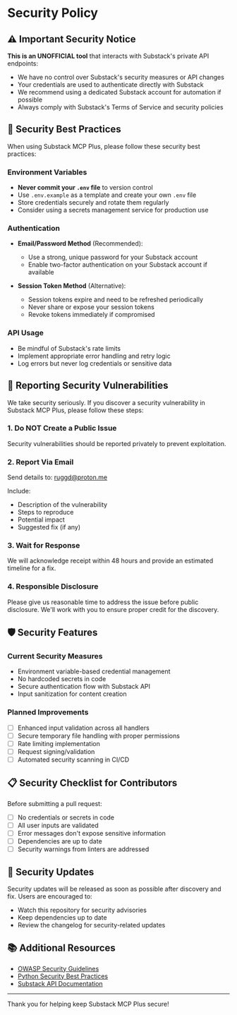 # Security Policy

## ⚠️ Important Security Notice

**This is an UNOFFICIAL tool** that interacts with Substack's private API endpoints:
- We have no control over Substack's security measures or API changes
- Your credentials are used to authenticate directly with Substack
- We recommend using a dedicated Substack account for automation if possible
- Always comply with Substack's Terms of Service and security policies

## 🔐 Security Best Practices

When using Substack MCP Plus, please follow these security best practices:

### Environment Variables
- **Never commit your `.env` file** to version control
- Use `.env.example` as a template and create your own `.env` file
- Store credentials securely and rotate them regularly
- Consider using a secrets management service for production use

### Authentication
- **Email/Password Method** (Recommended):
  - Use a strong, unique password for your Substack account
  - Enable two-factor authentication on your Substack account if available
  
- **Session Token Method** (Alternative):
  - Session tokens expire and need to be refreshed periodically
  - Never share or expose your session tokens
  - Revoke tokens immediately if compromised

### API Usage
- Be mindful of Substack's rate limits
- Implement appropriate error handling and retry logic
- Log errors but never log credentials or sensitive data

## 🚨 Reporting Security Vulnerabilities

We take security seriously. If you discover a security vulnerability in Substack MCP Plus, please follow these steps:

### 1. Do NOT Create a Public Issue
Security vulnerabilities should be reported privately to prevent exploitation.

### 2. Report Via Email
Send details to: ruggd@proton.me

Include:
- Description of the vulnerability
- Steps to reproduce
- Potential impact
- Suggested fix (if any)

### 3. Wait for Response
We will acknowledge receipt within 48 hours and provide an estimated timeline for a fix.

### 4. Responsible Disclosure
Please give us reasonable time to address the issue before public disclosure. We'll work with you to ensure proper credit for the discovery.

## 🛡️ Security Features

### Current Security Measures
- Environment variable-based credential management
- No hardcoded secrets in code
- Secure authentication flow with Substack API
- Input sanitization for content creation

### Planned Improvements
- [ ] Enhanced input validation across all handlers
- [ ] Secure temporary file handling with proper permissions
- [ ] Rate limiting implementation
- [ ] Request signing/validation
- [ ] Automated security scanning in CI/CD

## 📋 Security Checklist for Contributors

Before submitting a pull request:
- [ ] No credentials or secrets in code
- [ ] All user inputs are validated
- [ ] Error messages don't expose sensitive information
- [ ] Dependencies are up to date
- [ ] Security warnings from linters are addressed

## 🔄 Security Updates

Security updates will be released as soon as possible after discovery and fix. Users are encouraged to:
- Watch this repository for security advisories
- Keep dependencies up to date
- Review the changelog for security-related updates

## 📚 Additional Resources

- [OWASP Security Guidelines](https://owasp.org/)
- [Python Security Best Practices](https://python.readthedocs.io/en/latest/library/security_warnings.html)
- [Substack API Documentation](https://substack.com/api)

---

Thank you for helping keep Substack MCP Plus secure!